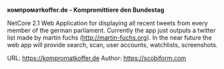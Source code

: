 <b>компроматkoffer.de - Kompromittiere den Bundestag</b>

NetCore 2.1 Web Application for displaying all recent tweets from every member of the german parliament. Currently the app just outputs a twitter list made by martin fuchs (http://martin-fuchs.org). In the near future the web app will provide search, scan, user accounts, watchlists, screenshots.

URL: https://kompromatkoffer.de
Author: https://scobiform.com
